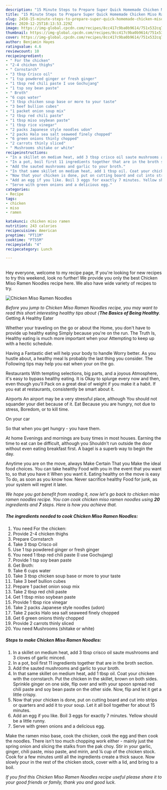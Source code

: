 ```yaml
---
description: "15 Minute Steps to Prepare Super Quick Homemade Chicken Miso Ramen Noodles"
title: "15 Minute Steps to Prepare Super Quick Homemade Chicken Miso Ramen Noodles"
slug: 2458-15-minute-steps-to-prepare-super-quick-homemade-chicken-miso-ramen-noodles
date: 2020-12-25T18:13:53.229Z
image: https://img-global.cpcdn.com/recipes/8cc417c9ba0b9614/751x532cq70/chicken-miso-ramen-noodles-recipe-main-photo.jpg
thumbnail: https://img-global.cpcdn.com/recipes/8cc417c9ba0b9614/751x532cq70/chicken-miso-ramen-noodles-recipe-main-photo.jpg
cover: https://img-global.cpcdn.com/recipes/8cc417c9ba0b9614/751x532cq70/chicken-miso-ramen-noodles-recipe-main-photo.jpg
author: Benjamin Hayes
ratingvalue: 4.6
reviewcount: 10
recipeingredient:
- " For the chicken"
- "2-4 chicken thighs"
- " Cornstarch"
- "3 tbsp Crisco oil"
- "1 tsp powdered ginger or fresh ginger"
- "1 tbsp red chili paste I use Gochujang"
- "1 tsp soy bean paste"
- " Broth"
- "6 cups water"
- "3 tbsp chicken soup base or more to your taste"
- "3 beef bullion cubes"
- "1 packet onion soup mix"
- "2 tbsp red chili paste"
- "1 tbsp miso soybean paste"
- "1 tbsp rice vinegar"
- "2 packs Japanese style noodles udon"
- "2 packs Halo sea salt seaweed finely chopped"
- "6 green onions thinly chopped"
- "2 carrots thinly sliced"
- " Mushrooms shitake or white"
recipeinstructions:
- "In a skillet on medium heat, add 3 tbsp crisco oil saute mushrooms and 3 cloves of garlic minced."
- "In a pot, boil first 11 ingredients together that are in the broth section."
- "Add the sauted mushrooms and garlic to your broth."
- "In that same skillet on medium heat, add 1 tbsp oil. Coat your chicken with the cornstarch. Put the chicken in the skillet, brown on both sides. Sprinkle ginger on one side, flip over and with your spoon spread red chili paste and soy bean paste on the other side. Now, flip and let it get a little crispy."
- "Now that your chicken is done, put on cutting board and cut into strips or quarters and add it to your soup. Let it all boil together for about 15 minutes."
- "Add an egg if you like. Boil 3 eggs for exactly 7 minutes. Yellow should be a little runny."
- "Serve with green onions and a delicious egg."
categories:
- Recipe
tags:
- chicken
- miso
- ramen

katakunci: chicken miso ramen 
nutrition: 243 calories
recipecuisine: American
preptime: "PT11M"
cooktime: "PT55M"
recipeyield: "4"
recipecategory: Lunch

---
```

<br>
Hey everyone, welcome to my recipe page, If you're looking for new recipes to try this weekend, look no further! We provide you only the best Chicken Miso Ramen Noodles recipe here. We also have wide variety of recipes to try.
<br>


![Chicken Miso Ramen Noodles](https://img-global.cpcdn.com/recipes/8cc417c9ba0b9614/751x532cq70/chicken-miso-ramen-noodles-recipe-main-photo.jpg)

<i>Before you jump to Chicken Miso Ramen Noodles recipe, you may want to read this short interesting healthy tips about {<strong>The Basics of Being Healthy</strong>.</i>
Getting A Healthy Eater

Whether your traveling on the go or about the
Home, you don't have to provide up healthy eating
Simply because you're on the run. The Truth Is,
Healthy eating is much more important when your
Attempting to keep up with a hectic schedule.

Having a Fantastic diet will help your body to handle
Worry better. As you hustle about, a healthy meal
Is probably the last thing you consider. The
Following tips may help you eat when your on the go.

Restaurants
With tempting selections, big parts, and a joyous 
Atmosphere, it's easy to bypass healthy eating. It is 
Okay to splurge every now and then, even though you'll
Pack on a great deal of weight if you make it a habit.
If you eat at restaurants, consistently be smart
about it.

Airports
An airport may be a very stressful place, although
You should not squander your diet because of it. Eat
Because you are hungry, not due to stress,
Boredom, or to kill time.

On your car

So that when you get hungry - you have them.

At home
Evenings and mornings are busy times in most houses.
Earning the time to eat can be difficult, although you
Shouldn't run outside the door without even eating breakfast
first. 
A bagel is a superb way to begin the day.

Anytime you are on the move, always Make Certain That you
Make the ideal food choices. You can take healthy
Food with you in the event that you want to, so that you have it
When you want it. Eating healthy on the move is easy
To do, as soon as you know how. Never sacrifice healthy
Food for junk, as your system will regret it later.


<i>We hope you got benefit from reading it, now let's go back to chicken miso ramen noodles recipe. You can cook chicken miso ramen noodles using <strong>20</strong> ingredients and <strong>7</strong> steps. Here is how you achieve that.
</i>

##### The ingredients needed to cook Chicken Miso Ramen Noodles:

1. You need  For the chicken:
1. Provide 2-4 chicken thighs
1. Prepare  Cornstarch
1. Take 3 tbsp Crisco oil
1. Use 1 tsp powdered ginger or fresh ginger
1. You need 1 tbsp red chili paste (I use Gochujang)
1. Provide 1 tsp soy bean paste
1. Get  Broth:
1. Take 6 cups water
1. Take 3 tbsp chicken soup base or more to your taste
1. Take 3 beef bullion cubes
1. Prepare 1 packet onion soup mix
1. Take 2 tbsp red chili paste
1. Get 1 tbsp miso soybean paste
1. Provide 1 tbsp rice vinegar
1. Take 2 packs Japanese style noodles (udon)
1. Take 2 packs Halo sea salt seaweed finely chopped
1. Get 6 green onions thinly chopped
1. Provide 2 carrots thinly sliced
1. You need  Mushrooms (shitake or white)


##### Steps to make Chicken Miso Ramen Noodles:

1. In a skillet on medium heat, add 3 tbsp crisco oil saute mushrooms and 3 cloves of garlic minced.
1. In a pot, boil first 11 ingredients together that are in the broth section.
1. Add the sauted mushrooms and garlic to your broth.
1. In that same skillet on medium heat, add 1 tbsp oil. Coat your chicken with the cornstarch. Put the chicken in the skillet, brown on both sides. Sprinkle ginger on one side, flip over and with your spoon spread red chili paste and soy bean paste on the other side. Now, flip and let it get a little crispy.
1. Now that your chicken is done, put on cutting board and cut into strips or quarters and add it to your soup. Let it all boil together for about 15 minutes.
1. Add an egg if you like. Boil 3 eggs for exactly 7 minutes. Yellow should be a little runny.
1. Serve with green onions and a delicious egg.


Make the ramen miso base, cook the chicken, cook the egg and then cook the noodles. There isn&#39;t too much chopping work either - mainly just the spring onion and slicing the stalks from the pak choy. Stir in your garlic, ginger, chili paste, miso paste, and mirin, and ¼ cup of the chicken stock. Cook for a few minutes until all the ingredients create a thick sauce. Now slowly pour in the rest of the chicken stock, cover with a lid, and bring to a boil. 

<i>If you find this Chicken Miso Ramen Noodles recipe useful please share it to your good friends or family, thank you and good luck.</i>
